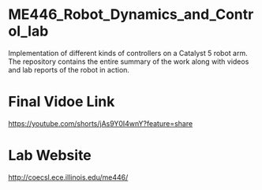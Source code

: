 # ME446_Robot_Dynamics_and_Control_lab
Implementation of different kinds of controllers on a Catalyst 5 robot arm. The repository contains the entire summary of the work along with videos and lab reports of the robot in action.

# Final Vidoe Link
https://youtube.com/shorts/jAs9Y0I4wnY?feature=share

# Lab Website
http://coecsl.ece.illinois.edu/me446/

